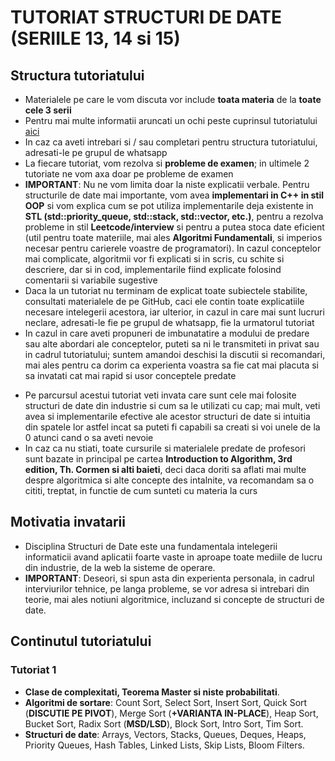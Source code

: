 # TUTORIAT STRUCTURI DE DATE (SERIILE 13, 14 si 15)

## Structura tutoriatului
* Materialele pe care le vom discuta vor include **toata materia** de la **toate cele 3 serii**
* Pentru mai multe informatii aruncati un ochi peste cuprinsul tutoriatului [aici](./administrative_stuff/table_of_contents.md)
* In caz ca aveti intrebari si / sau completari pentru structura tutoriatului, adresati-le pe grupul de whatsapp
* La fiecare tutoriat, vom rezolva si <b>probleme de examen</b>; in ultimele 2 tutoriate ne vom axa doar pe probleme de examen
* <b>IMPORTANT</b>: Nu ne vom limita doar la niste explicatii verbale. Pentru structurile de date mai importante, vom avea <b>implementari in C++ in stil OOP</b> si vom explica cum se pot utiliza implementarile deja existente in <b>STL (std::priority_queue, std::stack, std::vector, etc.)</b>, pentru a rezolva probleme in stil <b>Leetcode/interview</b> si pentru a putea stoca date eficient (util pentru toate materiile, mai ales <b>Algoritmi Fundamentali</b>, si imperios necesar pentru carierele voastre de programatori). In cazul conceptelor mai complicate, algoritmii vor fi explicati si in scris, cu schite si descriere, dar si in cod, implementarile fiind explicate folosind comentarii si variabile sugestive
* Daca la un tutoriat nu terminam de explicat toate subiectele stabilite, consultati materialele de pe GitHub, caci ele contin toate explicatiile necesare intelegerii acestora, iar ulterior, in cazul in care mai sunt lucruri neclare, adresati-le fie pe grupul de whatsapp, fie la urmatorul tutoriat
* In cazul in care aveti propuneri de imbunatatire a modului de predare sau alte abordari ale conceptelor, puteti sa ni le transmiteti in privat sau in cadrul tutoriatului; suntem amandoi deschisi la discutii si recomandari, mai ales pentru ca dorim ca experienta voastra sa fie cat mai placuta si sa invatati cat mai rapid si usor conceptele predate
- Pe parcursul acestui tutoriat veti invata care sunt cele mai folosite structuri de date din industrie si cum sa le utilizati cu cap; mai mult, veti avea si implementarile efective ale acestor structuri de date si intuitia din spatele lor astfel incat sa puteti fi capabili sa creati si voi unele de la $0$ atunci cand o sa aveti nevoie
- In caz ca nu stiati, toate cursurile si materialele predate de profesori sunt bazate in principal pe cartea **Introduction to Algorithm, 3rd edition, Th. Cormen si alti baieti**, deci daca doriti sa aflati mai multe despre algoritmica si alte concepte des intalnite, va recomandam sa o cititi, treptat, in functie de cum sunteti cu materia la curs

## Motivatia invatarii
- Disciplina Structuri de Date este una fundamentala intelegerii informaticii avand aplicatii foarte vaste in aproape toate mediile de lucru din industrie, de la web la sisteme de operare.
- **IMPORTANT**: Deseori, si spun asta din experienta personala, in cadrul interviurilor tehnice, pe langa probleme, se vor adresa si intrebari din teorie, mai ales notiuni algoritmice, incluzand si concepte de structuri de date.

## Continutul tutoriatului

### Tutoriat 1
* <b>Clase de complexitati, Teorema Master si niste probabilitati</b>.
* <b>Algoritmi de sortare</b>: Count Sort, Select Sort, Insert Sort, Quick Sort (<b>DISCUTIE PE PIVOT</b>), Merge Sort (<b>+VARIANTA IN-PLACE</b>), Heap Sort, Bucket Sort, Radix Sort (<b>MSD/LSD</b>), Block Sort, Intro Sort, Tim Sort.
* <b>Structuri de date</b>: Arrays, Vectors, Stacks, Queues, Deques, Heaps, Priority Queues, Hash Tables, Linked Lists, Skip Lists, Bloom Filters.
